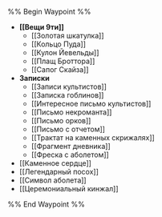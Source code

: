 %% Begin Waypoint %%
- **[[Вещи 9ти]]**
	- [[Золотая шкатулка]]
	- [[Кольцо Пуда]]
	- [[Кулон Йевельды]]
	- [[Плащ Броттора]]
	- [[Сапог Скайза]]
- **Записки**
	- [[Записи культистов]]
	- [[Записка гоблинов]]
	- [[Интересное письмо культистов]]
	- [[Письмо некроманта]]
	- [[Письмо орков]]
	- [[Письмо с отчетом]]
	- [[Трактат на каменных скрижалях]]
	- [[Фрагмент дневника]]
	- [[Фреска с аболетом]]
- [[Каменное сердце]]
- [[Легендарный посох]]
- [[Символ аболета]]
- [[Церемониальный кинжал]]

%% End Waypoint %%
